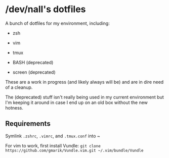 /dev/nall's dotfiles
====================

A bunch of dotfiles for my environment, including:

* zsh

* vim

* tmux

* BASH (deprecated)

* screen (deprecated)

These are a work in progress (and likely always will be) and are in dire need of a cleanup.

The (deprecated) stuff isn't really being used in my current environment but I'm keeping it around in case I end up on an old box without the new hotness.

Requirements
------------

Symlink `.zshrc`, `.vimrc`, and `.tmux.conf` into ~

For vim to work, first install Vundle:
`git clone https://github.com/gmarik/Vundle.vim.git ~/.vim/bundle/Vundle`
